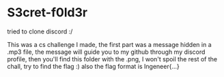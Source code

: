# S3cret-f0ld3r
tried to clone discord :/

This was a cs challenge I made, the first part was a message hidden in a .mp3 file, the message will guide you to my github through my discord profile, then you'll find this folder with the .png, I won't spoil the rest of the chall, try to find the flag :) also the flag format is Ingeneer{...}
